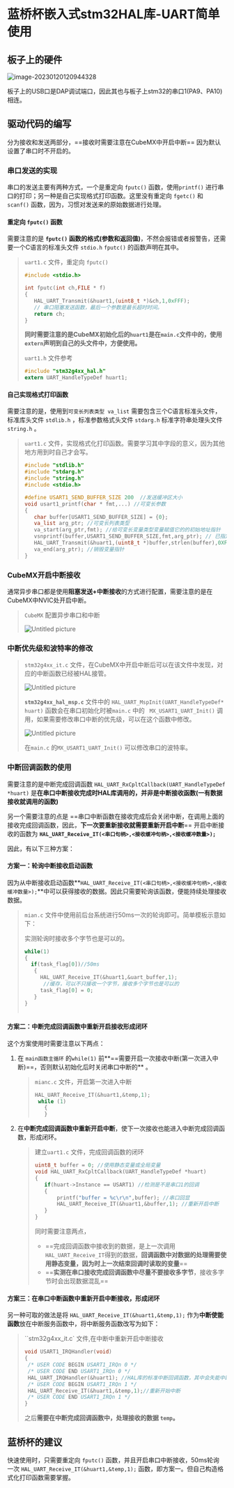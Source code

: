 # 蓝桥杯嵌入式stm32HAL库-UART简单使用

## 板子上的硬件

![image-20230120120944328](https://sheep-photo.oss-cn-shenzhen.aliyuncs.com/img/202301201209485.png)

板子上的USB口是DAP调试端口，因此其也与板子上stm32的串口1(PA9、PA10)相连。

## 驱动代码的编写

分为接收和发送两部分，==接收时需要注意在CubeMX中开启中断== 因为默认设置了串口时不开启的。

### 串口发送的实现

串口的发送主要有两种方式，一个是重定向 `fputc()` 函数，使用`printf()` 进行串口的打印；另一种是自己实现格式打印函数。这里没有重定向 `fgetc()` 和 `scanf()` 函数，因为，习惯对发送来的原始数据进行处理。

#### 重定向 `fputc()` 函数

需要注意的是  **`fputc()`  函数的格式(参数和返回值)**，不然会报错或者报警告，还需要一个C语言的标准头文件 `stdio.h`  `fputc()` 的函数声明在其中。 

>`uart1.c` 文件，重定向 `fputc()`
>
>```c
>#include <stdio.h>
>
>int fputc(int ch,FILE * f)
>{
>    HAL_UART_Transmit(&huart1,(uint8_t *)&ch,1,0xFFF); 
>    // 串口阻塞发送函数，最后一个参数是最长超时时间。
>    return ch;
>}
>```
>
>**同时需要注意的是CubeMX初始化后的`huart1`是在`main.c`文件中的，使用`extern`声明到自己的头文件中，方便使用。**
>
>`uart1.h` 文件参考
>
>```c
>#include "stm32g4xx_hal.h"
>extern UART_HandleTypeDef huart1;
>```

#### 自己实现格式打印函数

需要注意的是，使用到`可变长列表类型 va_list` 需要包含三个C语言标准头文件，标准库头文件 `stdlib.h` ，标准参数格式头文件 `stdarg.h` 标准字符串处理头文件 `string.h` 。

>`uart1.c` 文件，实现格式化打印函数。需要学习其中字段的意义，因为其他地方用到时自己才会写。
>
>```c
>#include "stdlib.h"
>#include "stdarg.h"
>#include "string.h"
>#include <stdio.h>
>
>#define USART1_SEND_BUFFER_SIZE 200  //发送缓冲区大小
>void usart1_printf(char * fmt,...) //可变长参数
>{
>    char buffer[USART1_SEND_BUFFER_SIZE] = {0};
>    va_list arg_ptr; //可变长列表类型
>    va_start(arg_ptr,fmt); //给可变长变量类型变量赋值它的的初始地址指针
>    vsnprintf(buffer,USART1_SEND_BUFFER_SIZE,fmt,arg_ptr); // 已指定格式、大小打印到buffer中
>    HAL_UART_Transmit(&huart1,(uint8_t *)buffer,strlen(buffer),0XFFF); //将数据发送
>    va_end(arg_ptr); //销毁变量指针
>}
>```



### CubeMX开启中断接收

通常异步串口都是使用**阻塞发送+中断接收**的方式进行配置，需要注意的是在CubeMX中NVIC处开启中断。

>`CubeMX` 配置异步串口和中断
>
>![Untitled picture](https://sheep-photo.oss-cn-shenzhen.aliyuncs.com/img/202301201215350.png)
>

### 中断优先级和波特率的修改
>`stm32g4xx_it.c` 文件，在CubeMX中开启中断后可以在该文件中发现，对应的中断函数已经被HAL接管。
>
>![Untitled picture](https://sheep-photo.oss-cn-shenzhen.aliyuncs.com/img/202301201217135.png)
>
>**`stm32g4xx_hal_msp.c`** 文件中的 `HAL_UART_MspInit(UART_HandleTypeDef* huart)` 函数会在串口初始化时被`main.c` 中的 ` MX_USART1_UART_Init()` 调用，如果需要修改串口中断的优先级，可以在这个函数中修改。
>
>![Untitled picture](https://sheep-photo.oss-cn-shenzhen.aliyuncs.com/img/202301201221699.png)
>
>在`main.c` 的`MX_USART1_UART_Init()` 可以修改串口的波特率。

### 中断回调函数的使用

需要注意的是中断完成回调函数 `HAL_UART_RxCpltCallback(UART_HandleTypeDef *huart)` 是**在串口中断接收完成时HAL库调用的，并非是中断接收函数(一有数据接收就调用的函数)** 

另一个需要注意的点是 ==串口中断函数在接收完成后会关闭中断，在调用上面的接收完成回调函数，因此，**下一次要重新接收就需要重新开启中断**== 开启中断接收的函数为 **`HAL_UART_Receive_IT(<串口句柄>,<接收缓冲句柄>,<接收缓冲数量>);`**

因此，有以下三种方案：

#### 方案一：轮询中断接收启动函数

因为从中断接收启动函数**`HAL_UART_Receive_IT(<串口句柄>,<接收缓冲句柄>,<接收缓冲数量>);`**中可以获得接收的数据。因此只需要轮询该函数，便能持续处理接收数据。

>`mian.c` 文件中使用前后台系统进行50ms一次的轮询即可。简单模板示意如下：
>
>实测轮询时接收多个字节也是可以的。
>
>```c
>while(1)
>{
>   if(task_flag[0])//50ms
>    {
>      HAL_UART_Receive_IT(&huart1,&uart_buffer,1);
>       //缓存，可以不只接收一个字节，接收多个字节也是可以的
>      task_flag[0] = 0;
>    } 
>}
>	
>```

#### 方案二：中断完成回调函数中重新开启接收形成闭环 

这个方案使用时需要注意以下两点：

1. 在 `main函数主循环`  的`while(1)` 前**==需要开启一次接收中断(第一次进入中断)==，否则默认初始化后时关闭串口中断的** 。

   >`mianc.c` 文件，开启第一次进入中断
   >
   >```c
   > HAL_UART_Receive_IT(&huart1,&temp,1);
   >  while (1)
   >	{
   >	}
   >```

2. 在**中断完成回调函数中重新开启中断**，使下一次接收也能进入中断完成回调函数，形成闭环。

   >建立`uart1.c` 文件，完成回调函数的闭环
   >
   >```c
   >uint8_t buffer = 0; //使用静态变量或全局变量
   >void HAL_UART_RxCpltCallback(UART_HandleTypeDef *huart)
   >{
   >    if(huart->Instance == USART1) //检测是不是串口1的回调
   >    {        
   >        printf("buffer = %c\r\n",buffer); //串口回显
   >        HAL_UART_Receive_IT(&huart1,&buffer,1); //重新开启中断
   >    }
   >}
   >```
   >
   >同时需要注意两点，
   >
   >- ==完成回调函数中接收到的数据，是上一次调用 `HAL_UART_Receive_IT`得到的数据，**回调函数中对数据的处理需要使用静态变量，因为时上一次结束回调时读取的变量**==
   >- ==**实测在串口接收完成回调函数中尽量不要接收多字节**，接收多字节时会出现数据混乱==

#### 方案三：在串口中断函数中重新开启中断接收，形成闭环

另一种可取的做法是将 `HAL_UART_Receive_IT(&huart1,&temp,1);` 作为**中断使能函数**放在中断服务函数中，将中断服务函数改写为如下：

>``stm32g4xx_it.c` 文件,在中断中重新开启中断接收
>
>```c
>void USART1_IRQHandler(void)
>{
>  /* USER CODE BEGIN USART1_IRQn 0 */
>  /* USER CODE END USART1_IRQn 0 */
>  HAL_UART_IRQHandler(&huart1); //HAL库的标准中断回调函数，其中会失能中断，并调用发送完成回调函数
>  /* USER CODE BEGIN USART1_IRQn 1 */
>  HAL_UART_Receive_IT(&huart1,&temp,1);//重新开始中断 
>  /* USER CODE END USART1_IRQn 1 */
>}
>```
>
>之后**需要在中断完成回调函数中，处理接收的数据 `temp`。**

## 蓝桥杯的建议

快速使用时，只需要重定向 `fputc()` 函数，并且开启串口中断接收，50ms轮询 一次 `HAL_UART_Receive_IT(&huart1,&temp,1);` 函数，即方案一。但自己构造格式化打印函数需要掌握。

